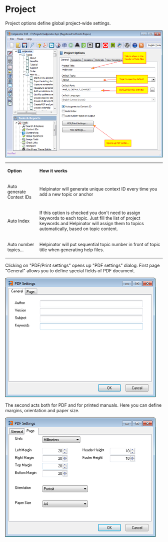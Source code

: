 # Project

Project options define global project-wide settings.


![projectoptions.png](images/projectoptions.png "projectoptions.png")



<table>
<tr><td><p>
<b>Option</b>
</p></td><td><p>
<b>How it works</b>
</p></td></tr><tr><td><p>
Auto generate Context IDs
</p></td><td><p>
Helpinator will generate unique context ID every time you add a new topic or anchor
</p></td></tr><tr><td><p>
Auto Index
</p></td><td><p>
If this option is checked you don't need to assign keywords to each topic. Just fill the list of project keywords and Helpinator will assign them to topics automatically, based on topic content.
</p></td></tr><tr><td><p>
Auto number topics...
</p></td><td><p>
Helpinator will put sequential topic number in front of topic title when generating help files.
</p></td></tr></table>


Clicking on "PDF/Print settings" opens up "PDF settings" dialog. First page "General" allows you to define special fields of PDF document.


![projectoptions1.png](images/projectoptions1.png "projectoptions1.png")


The second acts both for PDF and for printed manuals. Here you can define margins, orientation and paper size.


![projectoptions2.png](images/projectoptions2.png "projectoptions2.png")
